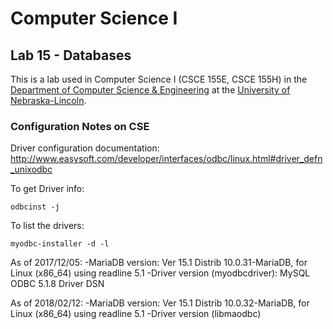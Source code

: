# Computer Science I
## Lab 15 - Databases

This is a lab used in Computer Science I (CSCE 155E, CSCE 155H) in the [Department of Computer Science & Engineering](https://cse.unl.edu) at the [University of Nebraska-Lincoln](https://unl.edu).


### Configuration Notes on CSE

Driver configuration documentation: http://www.easysoft.com/developer/interfaces/odbc/linux.html#driver_defn_unixodbc

To get Driver info:

 `odbcinst -j`

To list the drivers:

 `myodbc-installer -d -l`

As of 2017/12/05:
 -MariaDB version: Ver 15.1 Distrib 10.0.31-MariaDB, for Linux (x86_64) using readline 5.1
 -Driver version (myodbcdriver): MySQL ODBC 5.1.8 Driver DSN

As of 2018/02/12:
 -MariaDB version: Ver 15.1 Distrib 10.0.32-MariaDB, for Linux (x86_64) using readline 5.1
 -Driver version (libmaodbc)
